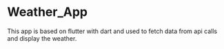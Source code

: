 # Weather_App
This app is based on flutter with dart and used to fetch data from api calls and display the weather.
